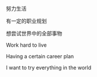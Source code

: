 努力生活

有一定的职业规划

想尝试世界中的全部事物

Work hard to live

Having a certain career plan

I want to try everything in the world

